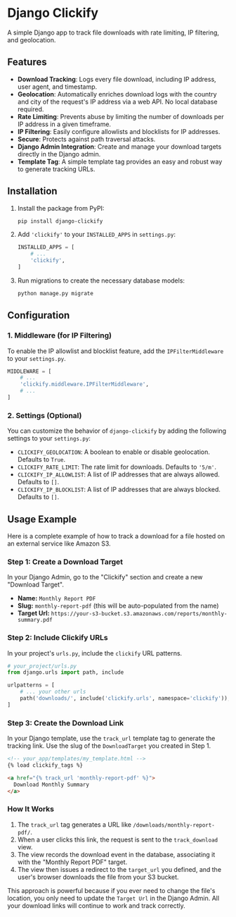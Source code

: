 # Django Clickify

A simple Django app to track file downloads with rate limiting, IP filtering, and geolocation.

## Features

*   **Download Tracking**: Logs every file download, including IP address, user agent, and timestamp.
*   **Geolocation**: Automatically enriches download logs with the country and city of the request's IP address via a web API. No local database required.
*   **Rate Limiting**: Prevents abuse by limiting the number of downloads per IP address in a given timeframe.
*   **IP Filtering**: Easily configure allowlists and blocklists for IP addresses.
*   **Secure**: Protects against path traversal attacks.
*   **Django Admin Integration**: Create and manage your download targets directly in the Django admin.
*   **Template Tag**: A simple template tag provides an easy and robust way to generate tracking URLs.

## Installation

1.  Install the package from PyPI:

    ```bash
    pip install django-clickify
    ```

2.  Add `'clickify'` to your `INSTALLED_APPS` in `settings.py`:

    ```python
    INSTALLED_APPS = [
        # ...
        'clickify',
    ]
    ```

3.  Run migrations to create the necessary database models:

    ```bash
    python manage.py migrate
    ```

## Configuration

### 1. Middleware (for IP Filtering)

To enable the IP allowlist and blocklist feature, add the `IPFilterMiddleware` to your `settings.py`.

```python
MIDDLEWARE = [
    # ...
    'clickify.middleware.IPFilterMiddleware',
    # ...
]
```

### 2. Settings (Optional)

You can customize the behavior of `django-clickify` by adding the following settings to your `settings.py`:

*   `CLICKIFY_GEOLOCATION`: A boolean to enable or disable geolocation. Defaults to `True`.
*   `CLICKIFY_RATE_LIMIT`: The rate limit for downloads. Defaults to `'5/m'`.
*   `CLICKIFY_IP_ALLOWLIST`: A list of IP addresses that are always allowed. Defaults to `[]`.
*   `CLICKIFY_IP_BLOCKLIST`: A list of IP addresses that are always blocked. Defaults to `[]`.

## Usage Example

Here is a complete example of how to track a download for a file hosted on an external service like Amazon S3.

### Step 1: Create a Download Target

In your Django Admin, go to the "Clickify" section and create a new "Download Target".

*   **Name:** `Monthly Report PDF`
*   **Slug:** `monthly-report-pdf` (this will be auto-populated from the name)
*   **Target Url:** `https://your-s3-bucket.s3.amazonaws.com/reports/monthly-summary.pdf`

### Step 2: Include Clickify URLs

In your project's `urls.py`, include the `clickify` URL patterns.

```python
# your_project/urls.py
from django.urls import path, include

urlpatterns = [
    # ... your other urls
    path('downloads/', include('clickify.urls', namespace='clickify')),
]
```

### Step 3: Create the Download Link

In your Django template, use the `track_url` template tag to generate the tracking link. Use the slug of the `DownloadTarget` you created in Step 1.

```html
<!-- your_app/templates/my_template.html -->
{% load clickify_tags %}

<a href="{% track_url 'monthly-report-pdf' %}">
  Download Monthly Summary
</a>
```

### How It Works

1.  The `track_url` tag generates a URL like `/downloads/monthly-report-pdf/`.
2.  When a user clicks this link, the request is sent to the `track_download` view.
3.  The view records the download event in the database, associating it with the "Monthly Report PDF" target.
4.  The view then issues a redirect to the `target_url` you defined, and the user's browser downloads the file from your S3 bucket.

This approach is powerful because if you ever need to change the file's location, you only need to update the `Target Url` in the Django Admin. All your download links will continue to work and track correctly.